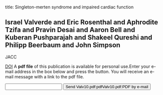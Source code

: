 title: Singleton-merten syndrome and impaired cardiac function

## Israel Valverde and Eric Rosenthal and Aphrodite Tzifa and Pravin Desai and Aaron Bell and Kuberan Pushparajah and Shakeel Qureshi and Philipp Beerbaum and John Simpson
JACC

<a href="https://doi.org/10.1016/j.jacc.2010.02.078">DOI</a>
A <b>pdf file</b> of this publication is available for personal use.Enter your e-mail address in the box below and press the button. You will receive an e-mail message with a link to the pdf file.
<form action="sender.php">  <input type="text" name="email">  <input type="submit" value="Send Valv10.pdf:pdfValv10.pdf:PDF by e-mail"></form>